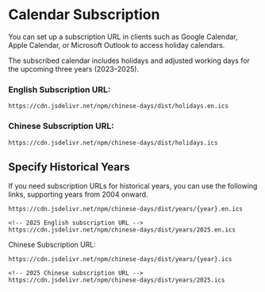 # Calendar Subscription

You can set up a subscription URL in clients such as Google Calendar, Apple Calendar, or Microsoft Outlook to access holiday calendars.

The subscribed calendar includes holidays and adjusted working days for the upcoming three years (2023–2025).

### English Subscription URL: 
```
https://cdn.jsdelivr.net/npm/chinese-days/dist/holidays.en.ics
```

### Chinese Subscription URL:
```
https://cdn.jsdelivr.net/npm/chinese-days/dist/holidays.ics
```

## Specify Historical Years

If you need subscription URLs for historical years, you can use the following links, supporting years from 2004 onward.

```
https://cdn.jsdelivr.net/npm/chinese-days/dist/years/{year}.en.ics

<!-- 2025 English subscription URL -->
https://cdn.jsdelivr.net/npm/chinese-days/dist/years/2025.en.ics
```

Chinese Subscription URL:

```
https://cdn.jsdelivr.net/npm/chinese-days/dist/years/{year}.ics

<!-- 2025 Chinese subscription URL -->
https://cdn.jsdelivr.net/npm/chinese-days/dist/years/2025.ics
```